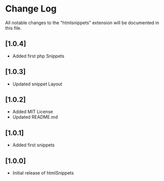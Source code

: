 # Change Log

All notable changes to the "htmlsnippets" extension will be documented in this file.

## [1.0.4]

- Added first php Snippets

## [1.0.3]

- Updated snippet Layout

## [1.0.2]

- Added MIT License
- Updated README.md

## [1.0.1]

- Added first snippets

## [1.0.0]

- Initial release of htmlSnippets